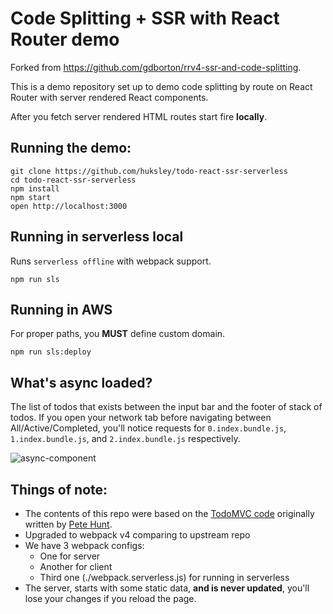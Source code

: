# Code Splitting + SSR with React Router demo

Forked from https://github.com/gdborton/rrv4-ssr-and-code-splitting.

This is a demo repository set up to demo code splitting by route on React Router 
with server rendered React components.

After you fetch server rendered HTML routes start fire __locally__.

## Running the demo:

```
git clone https://github.com/huksley/todo-react-ssr-serverless
cd todo-react-ssr-serverless
npm install
npm start
open http://localhost:3000
```

## Running in serverless local

Runs `serverless offline` with webpack support.

```
npm run sls
```

## Running in AWS

For proper paths, you __MUST__ define custom domain.

```
npm run sls:deploy
```

## What's async loaded?

The list of todos that exists between the input bar and the footer of stack of todos. 
If you open your network tab before navigating between All/Active/Completed, 
you'll notice requests for `0.index.bundle.js`, `1.index.bundle.js`, and `2.index.bundle.js` respectively.

![async-component](./async-highlight.png)

## Things of note:

 - The contents of this repo were based on the [TodoMVC code](https://github.com/tastejs/todomvc/tree/master/examples/react) originally written by [Pete Hunt](https://github.com/petehunt).
 - Upgraded to webpack v4 comparing to upstream repo
 - We have 3 webpack configs:
   - One for server
   - Another for client
   - Third one (./webpack.serverless.js) for running in serverless
 - The server, starts with some static data, **and is never updated**, you'll lose your changes if you reload the page.
